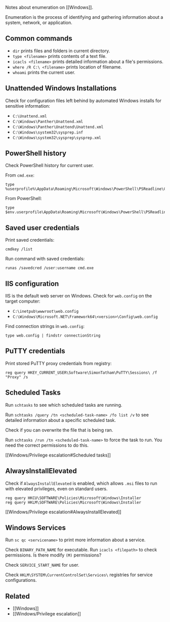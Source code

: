 Notes about enumeration on [[Windows]].

Enumeration is the process of identifying and gathering information about a system, network, or application.

## Common commands

- `dir` prints files and folders in current directory.
- `type <filename>` prints contents of a text file.
- `icacls <filename>` prints detailed information about a file's permissions.
- `where /R C:\ <filename>` prints location of filename.
- `whoami` prints the current user.

## Unattended Windows Installations

Check for configuration files left behind by automated Windows installs for sensitive information:

- `C:\Unattend.xml`
- `C:\Windows\Panther\Unattend.xml`
- `C:\Windows\Panther\Unattend\Unattend.xml`
- `C:\Windows\system32\sysprep.inf`
- `C:\Windows\system32\sysprep\sysprep.xml`

## PowerShell history

Check PowerShell history for current user.

From `cmd.exe`:

```
type %userprofile%\AppData\Roaming\Microsoft\Windows\PowerShell\PSReadline\ConsoleHost_history.txt
```

From PowerShell:

```
type $env.userprofile\AppData\Roaming\Microsoft\Windows\PowerShell\PSReadline\ConsoleHost_history.txt
```

## Saved user credentials

Print saved credentials:

```
cmdkey /list
```

Run command with saved credentials:

```
runas /savedcred /user:username cmd.exe
```

## IIS configuration

IIS is the default web server on Windows. Check for `web.config` on the target computer:

- `C:\inetpub\wwwroot\web.config`
- `C:\Windows\Microsoft.NET\Framework64\<version>\Config\web.config`

Find connection strings in `web.config`:

```
type web.config | findstr connectionString 
```

## PuTTY credentials

Print stored PuTTY proxy credentials from registry:

```
reg query HKEY_CURRENT_USER\Software\SimonTatham\PuTTY\Sessions\ /f "Proxy" /s
```

## Scheduled Tasks

Run `schtasks` to see which scheduled tasks are running.

Run `schtasks /query /tn <scheduled-task-name> /fo list /v` to see detailed information about a specific scheduled task.

Check if you can overwrite the file that is being ran.

Run `schtasks /run /tn <scheduled-task-name>` to force the task to run. You need the correct permissions to do this.

[[Windows/Privilege escalation#Scheduled tasks]]

## AlwaysInstallElevated

Check if `AlwaysInstallElevated` is enabled, which allows `.msi` files to run with elevated privileges, even on standard users.

```
reg query HKCU\SOFTWARE\Policies\Microsoft\Windows\Installer
reg query HKLM\SOFTWARE\Policies\Microsoft\Windows\Installer
```

[[Windows/Privilege escalation#AlwaysInstallElevated]]

## Windows Services

Run `sc qc <servicename>` to print more information about a service.

Check `BINARY_PATH_NAME` for executable. Run `icacls <filepath>` to check permissions. Is there modify `(M)` permissions?

Check `SERVICE_START_NAME` for user.

Check `HKLM\SYSTEM\CurrentControlSet\Services\` registries for service configurations.

## Related

- [[Windows]]
- [[Windows/Privilege escalation]]